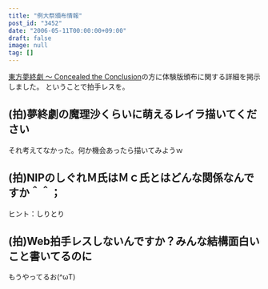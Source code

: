 ```yaml
---
title: "例大祭頒布情報"
post_id: "3452"
date: "2006-05-11T00:00:00+09:00"
draft: false
image: null
tag: []
---
```



[東方夢終劇 ～ Concealed the Conclusion](/!/thC/)の方に体験版頒布に関する詳細を掲示しました。 ということで拍手レスを。
## (拍)夢終劇の魔理沙くらいに萌えるレイラ描いてください
それ考えてなかった。何か機会あったら描いてみようｗ
## (拍)NIPのしぐれＭ氏はＭｃ氏とはどんな関係なんですか＾＾；
ヒント：しりとり
## (拍)Web拍手レスしないんですか？みんな結構面白いこと書いてるのに
もうやってるお(^ωT)
